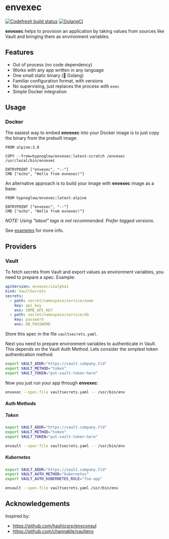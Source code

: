 # envexec

[![Codefresh build status]( https://g.codefresh.io/api/badges/pipeline/hypnoglow/hypnoglow%2Fenvexec%2Fenvexec?type=cf-1)]( https://g.codefresh.io/public/accounts/hypnoglow/pipelines/hypnoglow/envexec/envexec)
[![GolangCI](https://golangci.com/badges/github.com/hypnoglow/envexec.svg)](https://golangci.com/r/github.com/hypnoglow/envexec)

**envexec** helps to provision an application by taking values from
sources like Vault and bringing them as environment variables.

## Features

- Out of process (no code dependency)
- Works with any app written in any language
- One small static binary (💙 Golang)
- Familiar configuration format, with versions
- No supervising, just replaces the process with `exec`
- Simple Docker integration

## Usage

### Docker

The easiest way to embed **envexec** into your Docker image is to just
copy the binary from the prebuilt image:

```docker
FROM alpine:3.8

COPY --from=hypnoglow/envexec:latest-scratch /envexec /usr/local/bin/envexec

ENTRYPOINT ["envexec", "--"]
CMD ["echo", "Hello from evnexec!"]
```

An alternative approach is to build your image with **envexec** image
as a base:

```
FROM hypnoglow/envexec:latest-alpine

ENTRYPOINT ["envexec", "--"]
CMD ["echo", "Hello from evnexec!"]
```

*NOTE: Using "latest" tags is not recommended. Prefer tagged versions.*

See [examples](_examples/docker/) for more info.

## Providers

### Vault

To fetch secrets from Vault and export values as environment
variables, you need to prepare a spec. Example:

```yaml
apiVersion: envexec/v1alpha1
kind: VaultSecrets
secrets:
  - path: secret/namespace/service/some
    key: api_key
    env: SOME_API_KEY
  - path: secret/namespace/service/db
    key: password
    env: DB_PASSWORD
```

Store this spec in the file `vaultsecrets.yaml`.

Next you need to prepare environment variables to authenticate
in Vault. This depends on the Vault Auth Method. Lets consider the
simplest token authentication method:

```bash
export VAULT_ADDR="https://vault.company.tld"
export VAULT_METHOD="token"
export VAULT_TOKEN="put-vault-token-here"
```

Now you just run your app through **envexec**:

```bash
envexec --spec-file vaultsecrets.yaml -- /usr/bin/env
```

#### Auth Methods

##### Token

```bash
export VAULT_ADDR="https://vault.company.tld"
export VAULT_METHOD="token"
export VAULT_TOKEN="put-vault-token-here"

envault --spec-file vaultsecrets.yaml -- /usr/bin/env
```

##### Kubernetes

```bash
export VAULT_ADDR="https://vault.company.tld"
export VAULT_AUTH_METHOD="kubernetes"
export VAULT_AUTH_KUBERNETES_ROLE="foo-app"

envault --spec-file vaultsecrets.yaml /usr/bin/env
```

## Acknowledgements

Inspired by:

- https://github.com/hashicorp/envconsul
- https://github.com/channable/vaultenv
